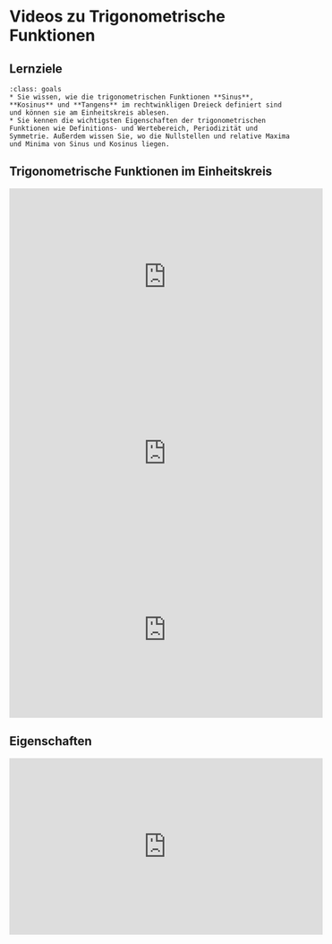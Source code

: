 # Videos zu Trigonometrische Funktionen

## Lernziele

```{admonition} Lernziele trigonometrische Funktionen
:class: goals
* Sie wissen, wie die trigonometrischen Funktionen **Sinus**, **Kosinus** und **Tangens** im rechtwinkligen Dreieck definiert sind und können sie am Einheitskreis ablesen.
* Sie kennen die wichtigsten Eigenschaften der trigonometrischen Funktionen wie Definitions- und Wertebereich, Periodizität und Symmetrie. Außerdem wissen Sie, wo die Nullstellen und relative Maxima und Minima von Sinus und Kosinus liegen.
```

## Trigonometrische Funktionen im Einheitskreis

<iframe width="560" height="315" src="https://www.youtube.com/embed/zvPer8SiFfo" title="YouTube video player" frameborder="0" allow="accelerometer; autoplay; clipboard-write; encrypted-media; gyroscope; picture-in-picture" allowfullscreen></iframe>

<iframe width="560" height="315" src="https://www.youtube.com/embed/Vde-dVw7H4I" title="YouTube video player" frameborder="0" allow="accelerometer; autoplay; clipboard-write; encrypted-media; gyroscope; picture-in-picture" allowfullscreen></iframe>

<iframe width="560" height="315" src="https://www.youtube.com/embed/rsLt5VoX-fc" title="YouTube video player" frameborder="0" allow="accelerometer; autoplay; clipboard-write; encrypted-media; gyroscope; picture-in-picture" allowfullscreen></iframe>

## Eigenschaften

<iframe width="560" height="315" src="https://www.youtube.com/embed/pjEOotpcZiM" title="YouTube video player" frameborder="0" allow="accelerometer; autoplay; clipboard-write; encrypted-media; gyroscope; picture-in-picture" allowfullscreen></iframe>